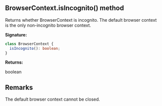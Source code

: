 ## BrowserContext.isIncognito() method

Returns whether BrowserContext is incognito. The default browser context is the only non-incognito browser context.

**Signature:**

```typescript
class BrowserContext {
  isIncognito(): boolean;
}
```

**Returns:**

boolean

## Remarks

The default browser context cannot be closed.
